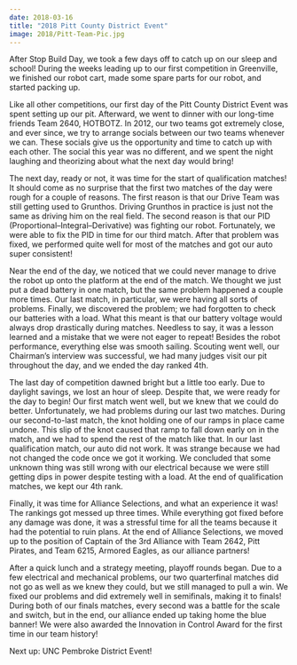 ```yaml
---
date: 2018-03-16
title: "2018 Pitt County District Event"
image: 2018/Pitt-Team-Pic.jpg
---
```


After Stop Build Day, we took a few days off to catch up on our sleep and school!  During the weeks leading up to our first competition in Greenville, we finished our robot cart, made some spare parts for our robot, and started packing up.

Like all other competitions, our first day of the Pitt County District Event was spent setting up our pit. Afterward, we went to dinner with our long-time friends Team 2640, HOTBOTZ. In 2012, our two teams got extremely close, and ever since, we try to arrange socials between our two teams whenever we can. These socials give us the opportunity and time to catch up with each other. The social this year was no different, and we spent the night laughing and theorizing about what the next day would bring!

The next day, ready or not, it was time for the start of qualification matches! It should come as no surprise that the first two matches of the day were rough for a couple of reasons. The first reason is that our Drive Team was still getting used to Grunthos. Driving Grunthos in practice is just not the same as driving him on the real field. The second reason is that our PID (Proportional–Integral–Derivative) was fighting our robot. Fortunately, we were able to fix the PID in time for our third match. After that problem was fixed, we performed quite well for most of the matches and got our auto super consistent!

Near the end of the day, we noticed that we could never manage to drive the robot up onto the platform at the end of the match. We thought we just put a dead battery in one match, but the same problem happened a couple more times. Our last match, in particular, we were having all sorts of problems. Finally, we discovered the problem; we had forgotten to check our batteries with a load. What this meant is that our battery voltage would always drop drastically during matches. Needless to say, it was a lesson learned and a mistake that we were not eager to repeat! Besides the robot performance, everything else was smooth sailing. Scouting went well, our Chairman’s interview was successful, we had many judges visit our pit throughout the day, and we ended the day ranked 4th.

The last day of competition dawned bright but a little too early. Due to daylight savings, we lost an hour of sleep. Despite that, we were ready for the day to begin! Our first match went well, but we knew that we could do better. Unfortunately, we had problems during our last two matches. During our second-to-last match, the knot holding one of our ramps in place came undone. This slip of the knot caused that ramp to fall down early on in the match, and we had to spend the rest of the match like that. In our last qualification match, our auto did not work. It was strange because we had not changed the code once we got it working. We concluded that some unknown thing was still wrong with our electrical because we were still getting dips in power despite testing with a load. At the end of qualification matches, we kept our 4th rank.

Finally, it was time for Alliance Selections, and what an experience it was! The rankings got messed up three times. While everything got fixed before any damage was done, it was a stressful time for all the teams because it had the potential to ruin plans. At the end of Alliance Selections, we moved up to the position of Captain of the 3rd Alliance with Team 2642, Pitt Pirates, and Team 6215, Armored Eagles, as our alliance partners!

After a quick lunch and a strategy meeting, playoff rounds began. Due to a few electrical and mechanical problems, our two quarterfinal matches did not go as well as we knew they could, but we still managed to pull a win. We fixed our problems and did extremely well in semifinals, making it to finals! During both of our finals matches, every second was a battle for the scale and switch, but in the end, our alliance ended up taking home the blue banner! We were also awarded the Innovation in Control Award for the first time in our team history!

Next up: UNC Pembroke District Event!
